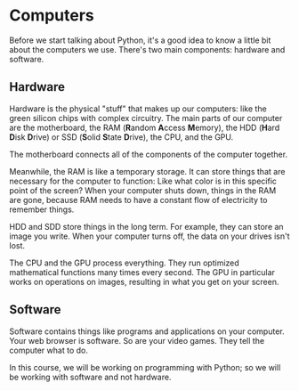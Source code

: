 # Computers

Before we start talking about Python, it's a good idea to know a little bit about the computers we use. There's two main components: hardware and software.

## Hardware

Hardware is the physical "stuff" that makes up our computers: like the green silicon chips with complex circuitry. The main parts of our computer are the motherboard, the RAM (**R**andom **A**ccess **M**emory), the HDD (**H**ard **D**isk **D**rive) or SSD (**S**olid **S**tate **D**rive), the CPU, and the GPU.

The motherboard connects all of the components of the computer together.

Meanwhile, the RAM is like a temporary storage. It can store things that are necessary for the computer to function: Like what color is in this specific point of the screen? When your computer shuts down, things in the RAM are gone, because RAM needs to have a constant flow of electricity to remember things.

HDD and SDD store things in the long term. For example, they can store an image you write. When your computer turns off, the data on your drives isn't lost.

The CPU and the GPU process everything. They run optimized mathematical functions many times every second. The GPU in particular works on operations on images, resulting in what you get on your screen.

## Software

Software contains things like programs and applications on your computer. Your web browser is software. So are your video games. They tell the computer what to do.

In this course, we will be working on programming with Python; so we will be working with software and not hardware.
